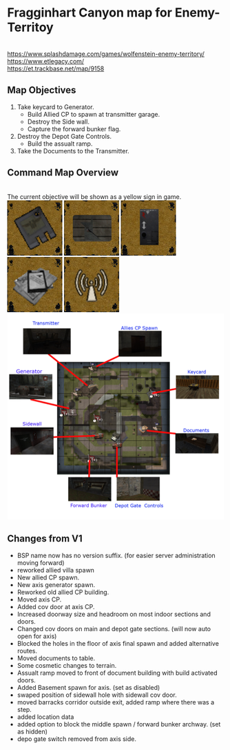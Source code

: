 # Fragginhart Canyon map for Enemy-Territoy 

<br> https://www.splashdamage.com/games/wolfenstein-enemy-territory/
<br> https://www.etlegacy.com/
<br> https://et.trackbase.net/map/9158

## Map Objectives
1. Take keycard to Generator.
   - Build Allied CP to spawn at transmitter garage. 
   - Destroy the Side wall.
   - Capture the forward bunker flag.
2. Destroy the Depot Gate Controls.
   - Build the assualt ramp.
3. Take the Documents to the Transmitter.

## Command Map Overview
<br> The current objective will be shown as a yellow sign in game. 
<br>![keycard](/textures/remasters/signs/keycard_yellow.jpg) ![sidewall](/textures/remasters/signs/sidewall_yellow.jpg) ![DepotCont](/textures/remasters/signs/depogate_yellow_ctl.jpg) ![Docs](/textures/remasters/signs/docs_yellow.jpg) ![transmitter](/textures/remasters/signs/transmitter_yellow.jpg)
![MAP](/readme/map-overview.png)


## Changes from V1
- BSP name now has no version suffix. (for easier server administration moving forward)
- reworked allied villa spawn
- New allied CP spawn.
- New axis generator spawn.
- Reworked old allied CP building.
- Moved axis CP.
- Added cov door at axis CP.
- Increased doorway size and headroom on most indoor sections and doors.
- Changed cov doors on main and depot gate sections. (will now auto open for axis)
- Blocked the holes in the floor of axis final spawn and added alternative routes.
- Moved documents to table.
- Some cosmetic changes to terrain.
- Assualt ramp moved to front of document building with build activated doors.
- Added Basement spawn for axis. (set as disabled)
- swaped position of sidewall hole with sidewall cov door.
- moved barracks corridor outside exit, added ramp where there was a step. 
- added location data
- added option to block the middle spawn / forward bunker archway. (set as hidden)
- depo gate switch removed from axis side.


 


